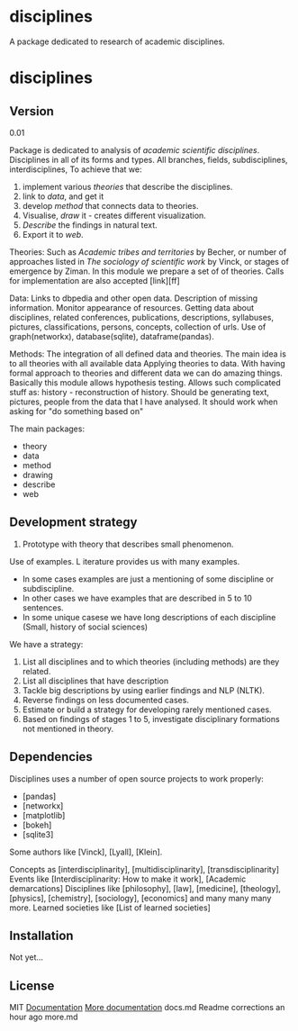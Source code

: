 disciplines
===========

A package dedicated to research of academic disciplines.

disciplines
=========

Version
----

0.01

Package is dedicated to analysis of *academic scientific disciplines*. Disciplines in all of its forms and types. All branches, fields, subdisciplines, interdisciplines, 
To achieve that we:
1. implement various *theories* that describe the disciplines.
2. link to *data*, and get it
3. develop *method* that connects data to theories.
4. Visualise, *draw* it - creates different visualization. 
5. *Describe* the findings in natural text.
6. Export it to *web*.

Theories:
Such as *Academic tribes and territories* by Becher, or number of approaches listed in *The sociology of scientific work* by Vinck, or stages of emergence by Ziman.
In this module we prepare a set of of theories. Calls for implementation are also accepted [link][ff]

Data:
Links to dbpedia and other open data.
Description of missing information.
Monitor appearance of resources.
Getting data about disciplines, related conferences, publications, descriptions, syllabuses, pictures, classifications, persons, concepts, collection of urls.
Use of graph(networkx), database(sqlite), dataframe(pandas). 

Methods:
The integration of all defined data and theories. The main idea is to all theories with all available data
Applying theories to data. With having formal approach to theories and different data we can do amazing things.
Basically this module allows hypothesis testing. Allows such complicated stuff as:
history - reconstruction of history. Should be generating text, pictures, people from the data that I have analysed. It should work when asking for "do something based on"

The main packages:
- theory
- data
- method
- drawing
- describe
- web


Development strategy
-----
1. Prototype with theory that describes small phenomenon.

Use of examples. L
iterature provides us with many examples. 
- In some cases examples are just a mentioning of some discipline or subdiscipline.
- In other cases we have examples that are described in 5 to 10 sentences. 
- In some unique casese we have long descriptions of each discipline (Small, history of social sciences)

We have a strategy:
1. List all disciplines and to which theories (including methods) are they related.
2. List all disciplines that have description
3. Tackle big descriptions by using earlier findings and NLP (NLTK).
4. Reverse findings on less documented cases.
5. Estimate or build a strategy for developing rarely mentioned cases.
6. Based on findings of stages 1 to 5, investigate disciplinary formations not mentioned in theory.

Dependencies
-----------

Disciplines uses a number of open source projects to work properly:

* [pandas]
* [networkx]
* [matplotlib]
* [bokeh]
* [sqlite3]


Some authors like [Vinck], [Lyall], [Klein].

Concepts as [interdisciplinarity], [multidisciplinarity], [transdisciplinarity]
Events like [Interdisciplinarity: How to make it work], [Academic demarcations]
Disciplines like [philosophy], [law], [medicine], [theology], [physics], [chemistry], [sociology], [economics] and many many many more.
Learned societies like [List of learned societies]

Installation
--------------
Not yet...

License
----
MIT
[Documentation](doc/doc.md)
[More documentation](doc/more.md)
docs.md	Readme corrections	an hour ago
more.md
